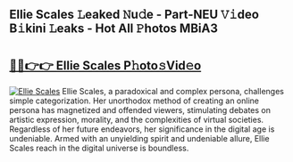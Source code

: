 ## Ellie Scales 𝙻eaked 𝙽u𝚍e - Part-NEU 𝚅𝚒deo B𝚒kini 𝙻eaks - Hot All 𝙿hotos MBiA3

# <h2><a href="http://ld2ts18.urlbe.top/?page=Ellie+Scales">🔗🔗👉👉 Ellie Scales P𝚑oto𝚜Vid𝚎o</a></h2>

[![Ellie Scales](https://i.imgur.com/eBuTRDB.gif)](http://ld2ts18.urlbe.top/?page=Ellie+Scales)
Ellie Scales, a paradoxical and complex persona, challenges simple categorization. Her unorthodox method of creating an online persona has magnetized and offended viewers, stimulating debates on artistic expression, morality, and the complexities of virtual societies. Regardless of her future endeavors, her significance in the digital age is undeniable. Armed with an unyielding spirit and undeniable allure, Ellie Scales reach in the digital universe is boundless.
